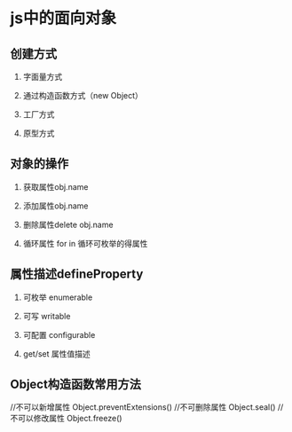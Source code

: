 # js中的面向对象

## 创建方式

1. 字面量方式

2. 通过构造函数方式（new Object）

3. 工厂方式

4. 原型方式

## 对象的操作

1. 获取属性obj.name

2. 添加属性obj.name

3. 删除属性delete obj.name

4. 循环属性 for in 循环可枚举的得属性

## 属性描述defineProperty

1. 可枚举 enumerable

2. 可写 writable

3. 可配置 configurable

4. get/set 属性值描述

## Object构造函数常用方法
//不可以新增属性
Object.preventExtensions()
//不可删除属性
Object.seal()
//不可以修改属性
Object.freeze()






